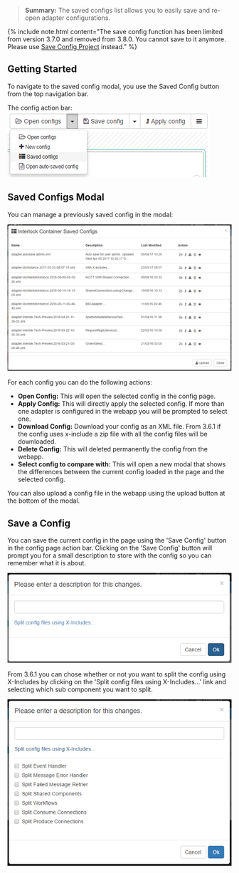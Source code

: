 > **Summary:** The saved configs list allows you to easily save and re-open adapter configurations.

{% include note.html content="The save config function has been limited from version 3.7.0 and removed from 3.8.0. You cannot save to it anymore. Please use [Save Config Project](/pages/ui/ui-saved-config-projects) instead." %}

## Getting Started ##

To navigate to the saved config modal, you use the Saved Config button from the top navigation bar.

The config action bar:
![Config page with Saved Configs button showing](../../images/ui-user-guide/config-saved-configs-button.png)

## Saved Configs Modal ##

You can manage a previously saved config in the modal:

![Config page saved configs modal](../../images/ui-user-guide/config-saved-configs.png)

For each config you can do the following actions:

- **Open Config:** This will open the selected config in the config page.
- **Apply Config:** This will directly apply the selected config. If more than one adapter is configured in the webapp you will be prompted to select one.
- **Download Config:** Download your config as an XML file. From 3.6.1 if the config uses x-include a zip file with all the config files will be downloaded.
- **Delete Config:** This will deleted permanently the config from the webapp.
- **Select config to compare with:** This will open a new modal that shows the differences between the current config loaded in the page and the selected config.

You can also upload a config file in the webapp using the upload button at the bottom of the modal.

## Save a Config ##

You can save the current config in the page using the 'Save Config' button in the config page action bar.
Clicking on the 'Save Config' button will prompt you for a small description to store with the config so you can remember what it is about.

![Config page save config modal](../../images/ui-user-guide/config-save-config.png)

From 3.6.1 you can chose whether or not you want to split the config using X-Includes by clicking on the 'Split config files using X-Includes…' link and selecting which sub component you want to split.

![Config page save config modal](../../images/ui-user-guide/config-save-config-x-includes.png)


